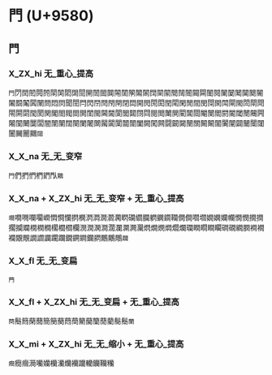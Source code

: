 # 門 (U+9580)

## 門

### X_ZX_hi 无_重心_提高
`門`閁䦌䦍䦎䦏䦐䦑䦒䦓䦔䦕䦖䦗䦘䦙䦚䦛䦜䦝䦞䦟䦠䦡䦢䦣䦤䦥䦦䦧䦨䦩䦪䦫䦬䦭䦮䦯䦰䦱䦴問悶焛聞誾閂閃閅閆閇閈閉閊開閌閍閎閏閐閑閒間閔閕閖閗閘閙閚閛閜閝閞閟閠閡関閣閤閥閦閧閨閩閪閫閬閭閮閯閰閱閲閳閴閵閶閸閹閺閻閼閽閾閿闀闁闂闃闄闅闆闇闈闉闊闋闌闍闎闏闐闑闒闓闔闕闖闗闘闙闚闛關闝闞闟闠闡闢闣闤闥闦䦵䦲䦳`闧`

### X_X_na 无_无_变窄
`門`們捫㥃椚鍆閄`鷴`

### X_X_na + X_ZX_hi 无_无_变窄 + 无_重心_提高
`墹`㗴㗿㘓㘚㠈㦖㦦㦨㨛㯗㴸㵍㵎㶄㶒䁡䃹䌪䑌䠾䥜䥨䪍僩僴嚪壛嫺嫻孄幱憪憫撊撋擱攔斕橌橍橺櫊櫚櫩欄潣潤澖澗濶瀾灁灍灛熌燗燘燜爓爛瓓瞤瞯瞷矙磵礀繝膶襇襉襴覵覸譋讇讕躙躝鐗鐦鐧鑭閷鷳鷴鷼`躢`

### X_X_fl 无_无_变扁
`菛`

### X_X_fl + X_ZX_hi 无_无_变扁 + 无_重心_提高
`蔄`鬝䉍䔵䕡簡簢蔅蕄蕳䉮䕞籣蕑藺鬜鬝`蘭`

### X_X_mi + X_ZX_hi 无_无_缩小 + 无_重心_提高
`癎`癇㿕㶕囒孏欗灡爤襽躪轥钄韊糷